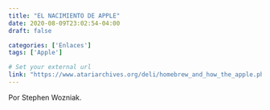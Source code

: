 ```yaml
---
title: "EL NACIMIENTO DE APPLE"
date: 2020-08-09T23:02:54-04:00
draft: false

categories: ['Enlaces']
tags: ['Apple']

# Set your external url
link: "https://www.atariarchives.org/deli/homebrew_and_how_the_apple.php"
---
```

Por Stephen Wozniak.
